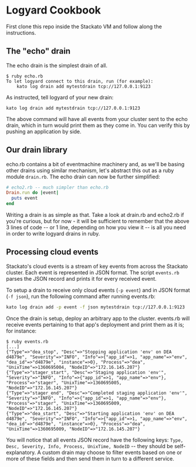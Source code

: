 # Logyard Cookbook

First clone this repo inside the Stackato VM and follow along the
instructions.

## The "echo" drain

The echo drain is the simplest drain of all.

```
$ ruby echo.rb 
To let logyard connect to this drain, run (for example): 
    kato log drain add mytestdrain tcp://127.0.0.1:9123
```

As instructed, tell logyard of your new drain:

```
kato log drain add mytestdrain tcp://127.0.0.1:9123
```

The above command will have all events from your cluster sent to the
echo drain, which in turn would print them as they come in. You can
verify this by pushing an application by side.

## Our drain library

echo.rb contains a bit of eventmachine machinery and, as we'll be
basing other drains using similar mechanism, let's abstract this out
as a ruby module `drain.rb`. The echo drain can now be further simplified:

```ruby
# echo2.rb -- much simpler than echo.rb
Drain.run do |event|
  puts event
end
```

Writing a drain is as simple as that. Take a look at drain.rb and
echo2.rb if you're curious, but for now - it will be sufficient to
remember that the above 3 lines of code -- or 1 line, depending on how
you view it -- is all you need in order to write logyard drains in
ruby.

## Processing cloud events

Stackato's cloud events is a stream of key events from across the
Stackato cluster. Each event is represented in JSON format. The script
`events.rb` parses the JSON record and prints it for every received
event.

To setup a drain to receive only cloud events (`-p event`) and in JSON
format (`-f json`), run the following command after running events.rb:

```sh
kato log drain add -p event -f json mytestdrain tcp://127.0.0.1:9123
```

Once the drain is setup, deploy an arbitrary app to the cluster.
events.rb will receive events pertaining to that app's deployment and
print them as it is; for instance:

```
$ ruby events.rb
[...]
{"Type"=>"dea_stop", "Desc"=>"Stopping application 'env' on DEA d4879e", "Severity"=>"INFO", "Info"=>{"app_id"=>1, "app_name"=>"env", "dea_id"=>"d4879e", "instance"=>0}, "Process"=>"dea", "UnixTime"=>1360695004, "NodeID"=>"172.16.145.207"}
{"Type"=>"stager_start", "Desc"=>"Staging application 'env'", "Severity"=>"INFO", "Info"=>{"app_id"=>1, "app_name"=>"env"}, "Process"=>"stager", "UnixTime"=>1360695005, "NodeID"=>"172.16.145.207"}
{"Type"=>"stager_end", "Desc"=>"Completed staging application 'env'", "Severity"=>"INFO", "Info"=>{"app_id"=>1, "app_name"=>"env"}, "Process"=>"stager", "UnixTime"=>1360695009, "NodeID"=>"172.16.145.207"}
{"Type"=>"dea_start", "Desc"=>"Starting application 'env' on DEA d4879e", "Severity"=>"INFO", "Info"=>{"app_id"=>1, "app_name"=>"env", "dea_id"=>"d4879e", "instance"=>0}, "Process"=>"dea", "UnixTime"=>1360695009, "NodeID"=>"172.16.145.207"}
```

You will notice that all events JSON record have the following keys:
`Type, Desc, Severity, Info, Process, UnixTime, NodeID` -- they should
be self-explanatory. A custom drain may choose to filter events based
on one or more of these fields and then send them in turn to a
different service.
